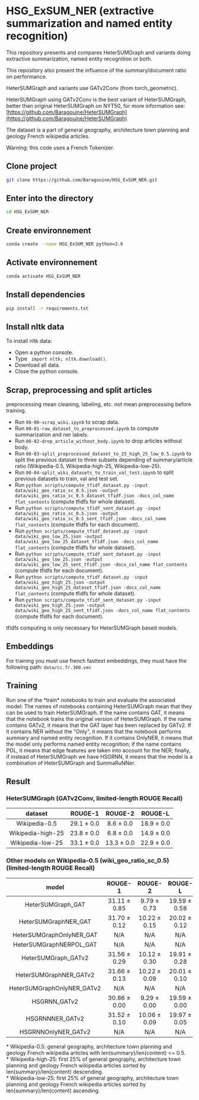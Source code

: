 # HSG_ExSUM_NER (extractive summarization and named entity recognition)
This repository presents and compares HeterSUMGraph and variants doing extractive summarization, named entity recognition or both.  
  
This repository also present the influence of the summary/document ratio on performance.  
  
HeterSUMGraph and variants use GATv2Conv (from torch_geometric).  

HeterSUMGraph using GATv2Conv is the best variant of HeterSUMGraph, better than original HeterSUMGraph on NYT50, for more information
see: [https://github.com/Baragouine/HeterSUMGraph](https://github.com/Baragouine/HeterSUMGraph)

The dataset is a part of general geography, architecture town planning and geology French wikipedia articles.

Warning: this code uses a French Tokenizer.

## Clone project
```bash
git clone https://github.com/Baragouine/HSG_ExSUM_NER.git
```

## Enter into the directory
```bash
cd HSG_ExSUM_NER
```

## Create environnement
```bash
conda create --name HSG_ExSUM_NER python=3.9
```

## Activate environnement
```bash
conda activate HSG_ExSUM_NER
```

## Install dependencies
```bash
pip install -r requirements.txt
```

## Install nltk data
To install nltk data:
  - Open a python console.
  - Type ``` import nltk; nltk.download()```.
  - Download all data.
  - Close the python console.

## Scrap, preprocessing and split articles
preprocessing mean cleaning, labeling, etc. not mean preprocessing before training.
  - Run `00-00-scrap_wiki.ipynb` to scrap data.
  - Run `00-01-raw_dataset_to_preprocessed.ipynb` to compute summarization and ner labels.
  - Run `00-02-drop_article_without_body.ipynb` to drop articles without body.
  - Run `00-03-split_preprocessed_dataset_to_25_high_25_low_0.5.ipynb` to split the previous dataset to three subsets depending of summary/article ratio (Wikipedia-0.5, Wikipedia-high-25, Wikipedia-low-25).
  - Run `00-04-split_wiki_datasets_to_train_val_test.ipynb` to split previous datasets to train, val and test set.
  - Run ```python scripts/compute_tfidf_dataset.py -input data/wiki_geo_ratio_sc_0.5.json -output data/wiki_geo_ratio_sc_0.5_dataset_tfidf.json -docs_col_name flat_contents``` (compute tfidfs for whole dataset).
  - Run ```python scripts/compute_tfidf_sent_dataset.py -input data/wiki_geo_ratio_sc_0.5.json -output data/wiki_geo_ratio_sc_0.5_sent_tfidf.json -docs_col_name flat_contents``` (compute tfidfs for each document).
  - Run ```python scripts/compute_tfidf_dataset.py -input data/wiki_geo_low_25.json -output data/wiki_geo_low_25_dataset_tfidf.json -docs_col_name flat_contents``` (compute tfidfs for whole dataset).
  - Run ```python scripts/compute_tfidf_sent_dataset.py -input data/wiki_geo_low_25.json -output data/wiki_geo_low_25_sent_tfidf.json -docs_col_name flat_contents``` (compute tfidfs for each document).
  - Run ```python scripts/compute_tfidf_dataset.py -input data/wiki_geo_high_25.json -output data/wiki_geo_high_25_dataset_tfidf.json -docs_col_name flat_contents``` (compute tfidfs for whole dataset).
  - Run ```python scripts/compute_tfidf_sent_dataset.py -input data/wiki_geo_high_25.json -output data/wiki_geo_high_25_sent_tfidf.json -docs_col_name flat_contents``` (compute tfidfs for each document).

tfidfs computing is only necessary for HeterSUMGraph based models.

## Embeddings
For training you must use french fasttext embeddings, they must have the following path: `data/cc.fr.300.vec`

## Training
Run one of the \*train\* notebooks to train and evaluate the associated model:
The names of notebooks containing HeterSUMGraph mean that they can be used to train HeterSUMGraph. If the name contains GAT, it means that the notebook trains the original version of HeterSUMGraph. If the name contains GATv2, it means that the GAT layer has been replaced by GATv2. If it contains NER without the "Only", it means that the notebook performs summary and named entity recognition. If it contains OnlyNER, it means that the model only performs named entity recognition; if the name contains POL, it means that edge features are taken into account for the NER; finally, if instead of HeterSUMGraph we have HSGRNN, it means that the model is a combination of HeterSUMGraph and SummaRuNNer. 

## Result

### HeterSUMGraph (GATv2Conv, limited-length ROUGE Recall)
| dataset | ROUGE-1 | ROUGE-2 | ROUGE-L |  
|:-:      |:-:      |:-:      |:-:      |  
| Wikipedia-0.5 |29.1 &plusmn; 0.0|8.6 &plusmn; 0.0|18.9 &plusmn; 0.0|  
| Wikipedia-high-25 |23.8 &plusmn; 0.0|6.8 &plusmn; 0.0|14.9 &plusmn; 0.0|  
| Wikipedia-low-25 |33.1 &plusmn; 0.0|13.3 &plusmn; 0.0|22.9 &plusmn; 0.0|  

### Other models on Wikipedia-0.5 (wiki_geo_ratio_sc_0.5) (limited-length ROUGE Recall)
| model | ROUGE-1 | ROUGE-2 | ROUGE-L | BCELoss |  
|:-:      |:-:      |:-:      |:-:      |:-:          |  
| HeterSUMGraph\_GAT         | 31.11 $\pm$ 0.85    | 9.79 $\pm$ 0.73     | 19.59 $\pm$ 0.58    | N/A               |
| HeterSUMGraphNER\_GAT      | 31.70 $\pm$ 0.12    | 10.22 $\pm$ 0.15    | 20.02 $\pm$ 0.12    | 0.926+/-0.000     |
| HeterSUMGraphOnlyNER\_GAT  | N/A                 | N/A                 | N/A                 | 0.929+/-0.001     |
| HeterSUMGraphNERPOL\_GAT   | N/A                 | N/A                 | N/A                 | N/A               |
| HeterSUMGraph\_GATv2       | 31.56 $\pm$ 0.29    | 10.12 $\pm$ 0.30    | 19.91 $\pm$ 0.28    | N/A               |
| HeterSUMGraphNER\_GATv2    | 31.66 $\pm$ 0.13    | 10.22 $\pm$ 0.09    | 20.01 $\pm$ 0.10    | 0.925+/-0.001     |
| HeterSUMGraphOnlyNER\_GATv2| N/A                 | N/A                 | N/A                 | 0.930+/-0.001     |
| HSGRNN\_GATv2              | 30.86 $\pm$ 0.00    | 9.29 $\pm$ 0.00     | 19.59 $\pm$ 0.00    | N/A               |
| HSGRNNNER\_GATv2           | 31.52 $\pm$ 0.10    | 10.06 $\pm$ 0.09    | 19.97 $\pm$ 0.05    | 0.926+/-0.000     |
| HSGRNNOnlyNER\_GATv2       | N/A                 | N/A                 | N/A                 | 0.930+/-0.001     |
 

&ast; Wikipedia-0.5: general geography, architecture town planning and geology French wikipedia articles with len(summary)/len(content) <= 0.5.  
&ast; Wikipedia-high-25: first 25% of general geography, architecture town planning and geology French wikipedia articles sorted by len(summary)/len(content) descending.  
&ast; Wikipedia-low-25: first 25% of general geography, architecture town planning and geology French wikipedia articles sorted by len(summary)/len(content) ascending.  
